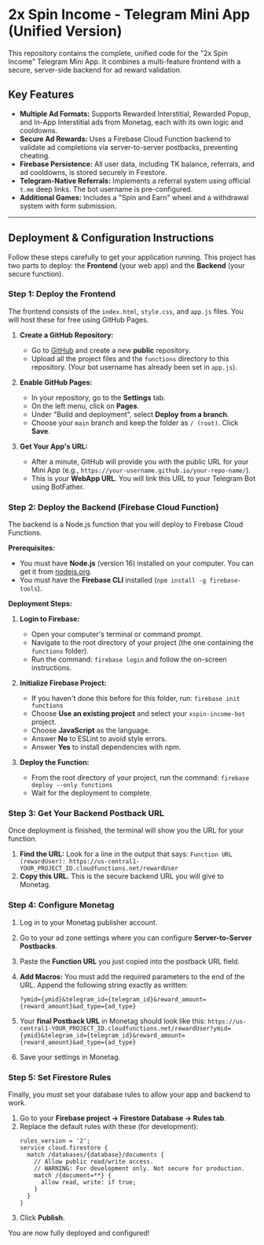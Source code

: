 # 2x Spin Income - Telegram Mini App (Unified Version)

This repository contains the complete, unified code for the "2x Spin Income" Telegram Mini App. It combines a multi-feature frontend with a secure, server-side backend for ad reward validation.

## Key Features
- **Multiple Ad Formats:** Supports Rewarded Interstitial, Rewarded Popup, and In-App Interstitial ads from Monetag, each with its own logic and cooldowns.
- **Secure Ad Rewards:** Uses a Firebase Cloud Function backend to validate ad completions via server-to-server postbacks, preventing cheating.
- **Firebase Persistence:** All user data, including TK balance, referrals, and ad cooldowns, is stored securely in Firestore.
- **Telegram-Native Referrals:** Implements a referral system using official `t.me` deep links. The bot username is pre-configured.
- **Additional Games:** Includes a "Spin and Earn" wheel and a withdrawal system with form submission.

---

## Deployment & Configuration Instructions

Follow these steps carefully to get your application running. This project has two parts to deploy: the **Frontend** (your web app) and the **Backend** (your secure function).

### Step 1: Deploy the Frontend

The frontend consists of the `index.html`, `style.css`, and `app.js` files. You will host these for free using GitHub Pages.

1.  **Create a GitHub Repository:**
    -   Go to [GitHub](https://github.com/) and create a new **public** repository.
    -   Upload all the project files and the `functions` directory to this repository. (Your bot username has already been set in `app.js`).

2.  **Enable GitHub Pages:**
    -   In your repository, go to the **Settings** tab.
    -   On the left menu, click on **Pages**.
    -   Under "Build and deployment", select **Deploy from a branch**.
    -   Choose your `main` branch and keep the folder as `/ (root)`. Click **Save**.

3.  **Get Your App's URL:**
    -   After a minute, GitHub will provide you with the public URL for your Mini App (e.g., `https://your-username.github.io/your-repo-name/`).
    -   This is your **WebApp URL**. You will link this URL to your Telegram Bot using BotFather.

### Step 2: Deploy the Backend (Firebase Cloud Function)

The backend is a Node.js function that you will deploy to Firebase Cloud Functions.

**Prerequisites:**
- You must have **Node.js** (version 16) installed on your computer. You can get it from [nodejs.org](https://nodejs.org/).
- You must have the **Firebase CLI** installed (`npm install -g firebase-tools`).

**Deployment Steps:**
1.  **Login to Firebase:**
    -   Open your computer's terminal or command prompt.
    -   Navigate to the root directory of your project (the one containing the `functions` folder).
    -   Run the command: `firebase login` and follow the on-screen instructions.

2.  **Initialize Firebase Project:**
    -   If you haven't done this before for this folder, run: `firebase init functions`
    -   Choose **Use an existing project** and select your `xspin-income-bot` project.
    -   Choose **JavaScript** as the language.
    -   Answer **No** to ESLint to avoid style errors.
    -   Answer **Yes** to install dependencies with npm.

3.  **Deploy the Function:**
    -   From the root directory of your project, run the command:
      `firebase deploy --only functions`
    -   Wait for the deployment to complete.

### Step 3: Get Your Backend Postback URL

Once deployment is finished, the terminal will show you the URL for your function.

1.  **Find the URL:** Look for a line in the output that says:
    `Function URL (rewardUser): https://us-central1-YOUR_PROJECT_ID.cloudfunctions.net/rewardUser`
2.  **Copy this URL.** This is the secure backend URL you will give to Monetag.

### Step 4: Configure Monetag

1.  Log in to your Monetag publisher account.
2.  Go to your ad zone settings where you can configure **Server-to-Server Postbacks**.
3.  Paste the **Function URL** you just copied into the postback URL field.
4.  **Add Macros:** You must add the required parameters to the end of the URL. Append the following string exactly as written:

    `?ymid={ymid}&telegram_id={telegram_id}&reward_amount={reward_amount}&ad_type={ad_type}`

5.  Your **final Postback URL** in Monetag should look like this:
    `https://us-central1-YOUR_PROJECT_ID.cloudfunctions.net/rewardUser?ymid={ymid}&telegram_id={telegram_id}&reward_amount={reward_amount}&ad_type={ad_type}`
6.  Save your settings in Monetag.

### Step 5: Set Firestore Rules

Finally, you must set your database rules to allow your app and backend to work.

1.  Go to your **Firebase project -> Firestore Database -> Rules tab**.
2.  Replace the default rules with these (for development):
    ```
    rules_version = '2';
    service cloud.firestore {
      match /databases/{database}/documents {
        // Allow public read/write access.
        // WARNING: For development only. Not secure for production.
        match /{document=**} {
          allow read, write: if true;
        }
      }
    }
    ```
3.  Click **Publish**.

You are now fully deployed and configured!
